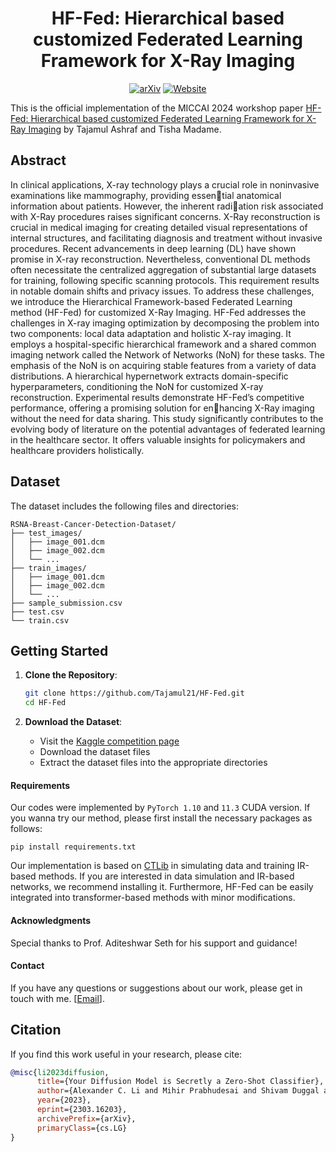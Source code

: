 <div align="center">

<!-- TITLE -->
# **HF-Fed: Hierarchical based customized Federated Learning Framework for X-Ray Imaging**

[![arXiv](https://img.shields.io/badge/cs.LG-arXiv:2303.16203-b31b1b.svg)](https://arxiv.org/abs/2303.16203)
[![Website](https://img.shields.io/badge/🌎-Website-blue.svg)](http://diffusion-classifier.github.io)
</div>

This is the official implementation of the MICCAI 2024 workshop paper [HF-Fed: Hierarchical based customized Federated
Learning Framework for X-Ray Imaging](https://arxiv.org/abs/2303.16203) by Tajamul Ashraf and Tisha Madame.
<!-- DESCRIPTION -->
## Abstract

In clinical applications, X-ray technology plays a crucial
role in noninvasive examinations like mammography, providing essential anatomical information about patients. However, the inherent radiation risk associated with X-Ray procedures raises significant concerns. X-Ray reconstruction is crucial in medical imaging for creating detailed visual representations of internal structures, and facilitating diagnosis
and treatment without invasive procedures. Recent advancements in deep
learning (DL) have shown promise in X-ray reconstruction. Nevertheless,
conventional DL methods often necessitate the centralized aggregation of
substantial large datasets for training, following specific scanning protocols. This requirement results in notable domain shifts and privacy issues.
To address these challenges, we introduce the Hierarchical Framework-based Federated Learning method (HF-Fed) for customized X-Ray Imaging. HF-Fed addresses the challenges in X-ray imaging optimization by decomposing the problem into two components: local data adaptation
and holistic X-ray imaging. It employs a hospital-specific hierarchical
framework and a shared common imaging network called the Network of
Networks (NoN) for these tasks. The emphasis of the NoN is on acquiring
stable features from a variety of data distributions. A hierarchical hypernetwork extracts domain-specific hyperparameters, conditioning the NoN
for customized X-ray reconstruction. Experimental results demonstrate
HF-Fed’s competitive performance, offering a promising solution for enhancing X-Ray imaging without the need for data sharing. This study
significantly contributes to the evolving body of literature on the potential advantages of federated learning in the healthcare sector. It offers
valuable insights for policymakers and healthcare providers holistically. 

## Dataset 

The dataset includes the following files and directories:

```plaintext
RSNA-Breast-Cancer-Detection-Dataset/
├── test_images/
│   ├── image_001.dcm
│   ├── image_002.dcm
│   └── ...
├── train_images/
│   ├── image_001.dcm
│   ├── image_002.dcm
│   └── ...
├── sample_submission.csv
├── test.csv
└── train.csv

```

## Getting Started

1. **Clone the Repository**:
    ```sh
    git clone https://github.com/Tajamul21/HF-Fed.git
    cd HF-Fed
    ```

2. **Download the Dataset**:
    - Visit the [Kaggle competition page](https://www.kaggle.com/competitions/rsna-breast-cancer-detection/)
    - Download the dataset files
    - Extract the dataset files into the appropriate directories


#### Requirements

Our codes were implemented by ```PyTorch 1.10``` and ```11.3``` CUDA version. If you wanna try our method, please first install the necessary packages as follows:

```
pip install requirements.txt
```

Our implementation is based on [CTLib](https://github.com/xiawj-hub/CTLIB) in simulating data and training IR-based methods. If you are interested in data simulation and IR-based networks, we recommend installing it. Furthermore, HF-Fed can be easily integrated into transformer-based methods with minor modifications.

#### Acknowledgments
Special thanks to Prof. Aditeshwar Seth for his support and guidance!

#### Contact
If you have any questions or suggestions about our work, please get in touch with me. [[Email](mailto:tajamul21.ashraf@gmail.com)].



## Citation

If you find this work useful in your research, please cite:

```bibtex
@misc{li2023diffusion,
      title={Your Diffusion Model is Secretly a Zero-Shot Classifier}, 
      author={Alexander C. Li and Mihir Prabhudesai and Shivam Duggal and Ellis Brown and Deepak Pathak},
      year={2023},
      eprint={2303.16203},
      archivePrefix={arXiv},
      primaryClass={cs.LG}
}
```


